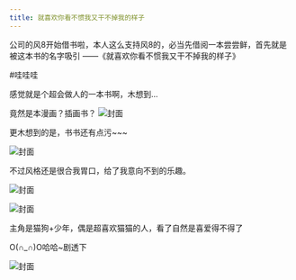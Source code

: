 ```yaml
---
title: 就喜欢你看不惯我又干不掉我的样子
---
```

公司的风8开始借书啦，本人这么支持风8的，必当先借阅一本尝尝鲜，首先就是被这本书的名字吸引
——《就喜欢你看不惯我又干不掉我的样子》

#哇哇哇

感觉就是个超会做人的一本书啊，木想到...
<!-- more -->
竟然是本漫画？插画书？
![封面](../../../../images/cat-images/hd.jpg)

更木想到的是，书书还有点污~~~

![封面](../../../../images/cat-images/yj.jpg)

不过风格还是很合我胃口，给了我意向不到的乐趣。

![封面](../../../../images/cat-images/hs1.jpg)

![封面](../../../../images/cat-images/hs2.jpg)

主角是猫狗+少年，偶是超喜欢猫猫的人，看了自然是喜爱得不得了

O(∩_∩)O哈哈~剧透下

![封面](../../../../images/cat-images/pp.jpg)